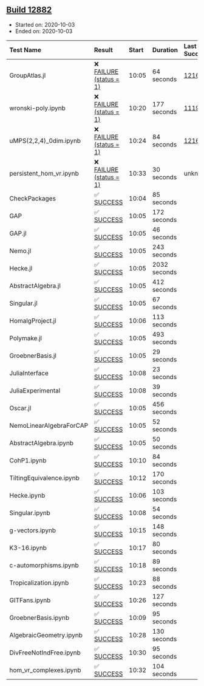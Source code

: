 ## [Build 12882](https://oscarci.mathematik.uni-kl.de/job/oscar/12882/)

* Started on: 2020-10-03
* Ended on: 2020-10-03

| Test Name    | Result | Start | Duration | Last Success | First Failure |
|:-------------|:-------|:------|:---------|:-------------|:--------------|
| GroupAtlas.jl | ❌ [FAILURE (status = 1)](https://oscarci.mathematik.uni-kl.de/job/oscar/12882/artifact/logs/build-12882/GroupAtlas.jl.log) | 10:05 | 64 seconds | [12167](https://oscarci.mathematik.uni-kl.de/job/oscar/12167/) | [12168](https://oscarci.mathematik.uni-kl.de/job/oscar/12168/) |
| wronski-poly.ipynb | ❌ [FAILURE (status = 1)](https://oscarci.mathematik.uni-kl.de/job/oscar/12882/artifact/logs/build-12882/wronski-poly.ipynb.log) | 10:20 | 177 seconds | [11192](https://oscarci.mathematik.uni-kl.de/job/oscar/11192/) | [11193](https://oscarci.mathematik.uni-kl.de/job/oscar/11193/) |
| uMPS(2,2,4)_0dim.ipynb | ❌ [FAILURE (status = 1)](https://oscarci.mathematik.uni-kl.de/job/oscar/12882/artifact/logs/build-12882/uMPS-2-2-4-_0dim.ipynb.log) | 10:24 | 84 seconds | [12167](https://oscarci.mathematik.uni-kl.de/job/oscar/12167/) | [12168](https://oscarci.mathematik.uni-kl.de/job/oscar/12168/) |
| persistent_hom_vr.ipynb | ❌ [FAILURE (status = 1)](https://oscarci.mathematik.uni-kl.de/job/oscar/12882/artifact/logs/build-12882/persistent_hom_vr.ipynb.log) | 10:33 | 30 seconds | unknown | unknown |
| CheckPackages | ✅ [SUCCESS](https://oscarci.mathematik.uni-kl.de/job/oscar/12882/artifact/logs/build-12882/CheckPackages.log) | 10:04 | 85 seconds |  |  |
| GAP | ✅ [SUCCESS](https://oscarci.mathematik.uni-kl.de/job/oscar/12882/artifact/logs/build-12882/GAP.log) | 10:05 | 172 seconds |  |  |
| GAP.jl | ✅ [SUCCESS](https://oscarci.mathematik.uni-kl.de/job/oscar/12882/artifact/logs/build-12882/GAP.jl.log) | 10:05 | 46 seconds |  |  |
| Nemo.jl | ✅ [SUCCESS](https://oscarci.mathematik.uni-kl.de/job/oscar/12882/artifact/logs/build-12882/Nemo.jl.log) | 10:05 | 243 seconds |  |  |
| Hecke.jl | ✅ [SUCCESS](https://oscarci.mathematik.uni-kl.de/job/oscar/12882/artifact/logs/build-12882/Hecke.jl.log) | 10:05 | 2032 seconds |  |  |
| AbstractAlgebra.jl | ✅ [SUCCESS](https://oscarci.mathematik.uni-kl.de/job/oscar/12882/artifact/logs/build-12882/AbstractAlgebra.jl.log) | 10:05 | 412 seconds |  |  |
| Singular.jl | ✅ [SUCCESS](https://oscarci.mathematik.uni-kl.de/job/oscar/12882/artifact/logs/build-12882/Singular.jl.log) | 10:05 | 67 seconds |  |  |
| HomalgProject.jl | ✅ [SUCCESS](https://oscarci.mathematik.uni-kl.de/job/oscar/12882/artifact/logs/build-12882/HomalgProject.jl.log) | 10:06 | 113 seconds |  |  |
| Polymake.jl | ✅ [SUCCESS](https://oscarci.mathematik.uni-kl.de/job/oscar/12882/artifact/logs/build-12882/Polymake.jl.log) | 10:05 | 493 seconds |  |  |
| GroebnerBasis.jl | ✅ [SUCCESS](https://oscarci.mathematik.uni-kl.de/job/oscar/12882/artifact/logs/build-12882/GroebnerBasis.jl.log) | 10:05 | 29 seconds |  |  |
| JuliaInterface | ✅ [SUCCESS](https://oscarci.mathematik.uni-kl.de/job/oscar/12882/artifact/logs/build-12882/JuliaInterface.log) | 10:08 | 23 seconds |  |  |
| JuliaExperimental | ✅ [SUCCESS](https://oscarci.mathematik.uni-kl.de/job/oscar/12882/artifact/logs/build-12882/JuliaExperimental.log) | 10:08 | 39 seconds |  |  |
| Oscar.jl | ✅ [SUCCESS](https://oscarci.mathematik.uni-kl.de/job/oscar/12882/artifact/logs/build-12882/Oscar.jl.log) | 10:05 | 456 seconds |  |  |
| NemoLinearAlgebraForCAP | ✅ [SUCCESS](https://oscarci.mathematik.uni-kl.de/job/oscar/12882/artifact/logs/build-12882/NemoLinearAlgebraForCAP.log) | 10:05 | 52 seconds |  |  |
| AbstractAlgebra.ipynb | ✅ [SUCCESS](https://oscarci.mathematik.uni-kl.de/job/oscar/12882/artifact/logs/build-12882/AbstractAlgebra.ipynb.log) | 10:05 | 50 seconds |  |  |
| CohP1.ipynb | ✅ [SUCCESS](https://oscarci.mathematik.uni-kl.de/job/oscar/12882/artifact/logs/build-12882/CohP1.ipynb.log) | 10:10 | 84 seconds |  |  |
| TiltingEquivalence.ipynb | ✅ [SUCCESS](https://oscarci.mathematik.uni-kl.de/job/oscar/12882/artifact/logs/build-12882/TiltingEquivalence.ipynb.log) | 10:12 | 170 seconds |  |  |
| Hecke.ipynb | ✅ [SUCCESS](https://oscarci.mathematik.uni-kl.de/job/oscar/12882/artifact/logs/build-12882/Hecke.ipynb.log) | 10:06 | 103 seconds |  |  |
| Singular.ipynb | ✅ [SUCCESS](https://oscarci.mathematik.uni-kl.de/job/oscar/12882/artifact/logs/build-12882/Singular.ipynb.log) | 10:08 | 54 seconds |  |  |
| g-vectors.ipynb | ✅ [SUCCESS](https://oscarci.mathematik.uni-kl.de/job/oscar/12882/artifact/logs/build-12882/g-vectors.ipynb.log) | 10:15 | 148 seconds |  |  |
| K3-16.ipynb | ✅ [SUCCESS](https://oscarci.mathematik.uni-kl.de/job/oscar/12882/artifact/logs/build-12882/K3-16.ipynb.log) | 10:17 | 80 seconds |  |  |
| c-automorphisms.ipynb | ✅ [SUCCESS](https://oscarci.mathematik.uni-kl.de/job/oscar/12882/artifact/logs/build-12882/c-automorphisms.ipynb.log) | 10:18 | 89 seconds |  |  |
| Tropicalization.ipynb | ✅ [SUCCESS](https://oscarci.mathematik.uni-kl.de/job/oscar/12882/artifact/logs/build-12882/Tropicalization.ipynb.log) | 10:23 | 88 seconds |  |  |
| GITFans.ipynb | ✅ [SUCCESS](https://oscarci.mathematik.uni-kl.de/job/oscar/12882/artifact/logs/build-12882/GITFans.ipynb.log) | 10:26 | 127 seconds |  |  |
| GroebnerBasis.ipynb | ✅ [SUCCESS](https://oscarci.mathematik.uni-kl.de/job/oscar/12882/artifact/logs/build-12882/GroebnerBasis.ipynb.log) | 10:09 | 95 seconds |  |  |
| AlgebraicGeometry.ipynb | ✅ [SUCCESS](https://oscarci.mathematik.uni-kl.de/job/oscar/12882/artifact/logs/build-12882/AlgebraicGeometry.ipynb.log) | 10:28 | 130 seconds |  |  |
| DivFreeNotIndFree.ipynb | ✅ [SUCCESS](https://oscarci.mathematik.uni-kl.de/job/oscar/12882/artifact/logs/build-12882/DivFreeNotIndFree.ipynb.log) | 10:30 | 95 seconds |  |  |
| hom_vr_complexes.ipynb | ✅ [SUCCESS](https://oscarci.mathematik.uni-kl.de/job/oscar/12882/artifact/logs/build-12882/hom_vr_complexes.ipynb.log) | 10:32 | 104 seconds |  |  |

